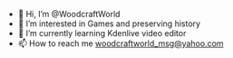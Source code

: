 - 👋 Hi, I’m @WoodcraftWorld
- 👀 I’m interested in Games and preserving history
- 🌱 I’m currently learning Kdenlive video editor
- 📫 How to reach me woodcraftworld_msg@yahoo.com

<!---
WoodcraftWorld/WoodcraftWorld is a ✨ special ✨ repository because its `README.md` (this file) appears on your GitHub profile.
You can click the Preview link to take a look at your changes.
--->
